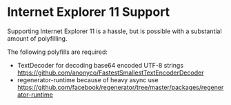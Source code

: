# Internet Explorer 11 Support

Supporting Internet Explorer 11 is a hassle, but is possible with a substantial amount of
polyfilling.

The following polyfills are required:

- TextDecoder for decoding base64 encoded UTF-8 strings<br>
  https://github.com/anonyco/FastestSmallestTextEncoderDecoder
- regenerator-runtime because of heavy async use
  https://github.com/facebook/regenerator/tree/master/packages/regenerator-runtime
